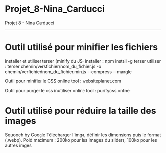 # Projet_8-Nina_Carducci

Projet 8 - Nina Carducci

---

# Outil utilisé pour minifier les fichiers

installer et utiliser terser (minify du JS)
installer : npm install -g terser
utiliser : terser chemin/versfichier/nom_du_fichier.js -o chemin/verfichier/nom_du_fichier.min.js --compress --mangle

Outil pour minifier le CSS
online tool : websiteplanet.com

Outil pour purger le css inutiliser
online tool : purifycss.online

# Outil utilisé pour réduire la taille des images

Squooch by Google
Télécharger l'imga, définir les dimensions puis le format (.webp).
Poid maximum : 200ko pour les images du sliders, 100ko pour les autres imges
